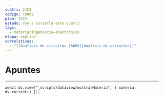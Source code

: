 ```yaml
---
cuatri: 24C2
codigo: TB069
plan: 2023
estado: Voy a cursarla este cuatri
tags:
  - materia/ingeniería-electrónica
etapa: ampliar
correlativas:
  - "[[Análisis de circuitos (6606)|Análisis de circuitos]]"
---
```

# Apuntes
---
```dataviewjs
await dv.view("_scripts/dataview/mostrarMateria", { materia: dv.current() });
```